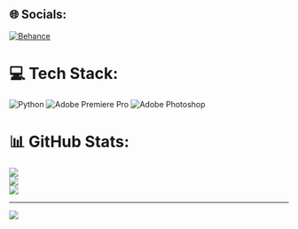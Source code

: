 
## 🌐 Socials:
[![Behance](https://img.shields.io/badge/Behance-1769ff?logo=behance&logoColor=white)](https://behance.net/naw) 

# 💻 Tech Stack:
![Python](https://img.shields.io/badge/python-3670A0?style=for-the-badge&logo=python&logoColor=ffdd54) ![Adobe Premiere Pro](https://img.shields.io/badge/Adobe%20Premiere%20Pro-9999FF.svg?style=for-the-badge&logo=Adobe%20Premiere%20Pro&logoColor=white) ![Adobe Photoshop](https://img.shields.io/badge/adobe%20photoshop-%2331A8FF.svg?style=for-the-badge&logo=adobe%20photoshop&logoColor=white)
# 📊 GitHub Stats:
![](https://github-readme-stats.vercel.app/api?username=yanaphat050153&theme=dark&hide_border=false&include_all_commits=false&count_private=false)<br/>
![](https://github-readme-streak-stats.herokuapp.com/?user=yanaphat050153&theme=dark&hide_border=false)<br/>
![](https://github-readme-stats.vercel.app/api/top-langs/?username=yanaphat050153&theme=dark&hide_border=false&include_all_commits=false&count_private=false&layout=compact)

---
[![](https://visitcount.itsvg.in/api?id=yanaphat050153&icon=0&color=0)](https://visitcount.itsvg.in)

<!-- Proudly created with GPRM ( https://gprm.itsvg.in ) -->

